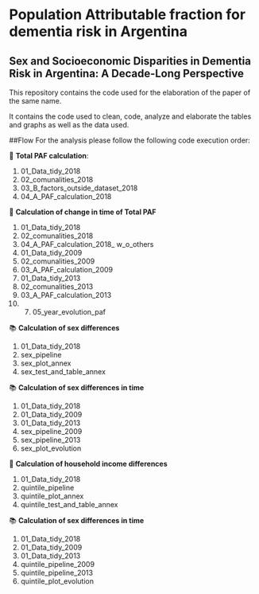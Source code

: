 # Population Attributable fraction for dementia risk in Argentina
## Sex and Socioeconomic Disparities in Dementia Risk in Argentina: A Decade-Long Perspective

This repository contains the code used for the elaboration of the paper of the same name.

It contains the code used to clean, code, analyze and elaborate the tables and graphs as well as the data used.



##Flow
For the analysis please follow the following code execution order:

:closed_book: **Total PAF calculation**:
1. 01_Data_tidy_2018
2. 02_comunalities_2018
3. 03_B_factors_outside_dataset_2018
4. 04_A_PAF_calculation_2018

:orange_book: **Calculation of change in time of Total PAF**
1. 01_Data_tidy_2018
2. 02_comunalities_2018
3. 04_A_PAF_calculation_2018_ w_o_others
4. 01_Data_tidy_2009
5. 02_comunalities_2009
7. 03_A_PAF_calculation_2009
4. 01_Data_tidy_2013
5. 02_comunalities_2013
7. 03_A_PAF_calculation_2013
8. 7. 05_year_evolution_paf

:books: **Calculation of sex differences**
1. 01_Data_tidy_2018
2. sex_pipeline
3. sex_plot_annex
4. sex_test_and_table_annex

:books: **Calculation of sex differences in time**
1. 01_Data_tidy_2018
2. 01_Data_tidy_2009
3. 01_Data_tidy_2013
4. sex_pipeline_2009
5. sex_pipeline_2013
6. sex_plot_evolution

:notebook: **Calculation of household income differences**
1. 01_Data_tidy_2018
2. quintile_pipeline
3. quintile_plot_annex
4. quintile_test_and_table_annex

:books: **Calculation of sex differences in time**
1. 01_Data_tidy_2018
2. 01_Data_tidy_2009
3. 01_Data_tidy_2013
4. quintile_pipeline_2009
5. quintile_pipeline_2013
6. quintile_plot_evolution
